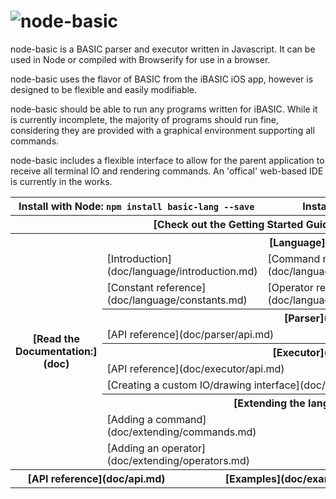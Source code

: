 # ![node-basic](http://i.imgur.com/xseiUzV.png)

node-basic is a BASIC parser and executor written in Javascript. It can be used in Node or compiled with Browserify for use in a browser.

node-basic uses the flavor of BASIC from the iBASIC iOS app, however is designed to be flexible and easily modifiable.

node-basic should be able to run any programs written for iBASIC. While it is currently incomplete, the majority of programs should run fine, considering they are provided with a graphical environment supporting all commands.

node-basic includes a flexible interface to allow for the parent application to receive all terminal IO and rendering commands. An 'offical' web-based IDE is currently in the works.

<table>
    <tr>
        <th colspan="4">Install with Node:  
<code>npm install basic-lang --save</code></th>
        <th colspan="4">Install with Bower:  
<code>bower install basic --save</code></th>
    </tr>
    <tr>
        <th colspan="8">[Check out the Getting Started Guide](doc/starting.md)</th>
    </tr>
    <tr>
        <th rowspan="11" colspan="2">[Read the Documentation:](doc)</th>
        <th colspan="6">[Language](doc/language)</th>
    </tr>
    <tr>
        <td colspan="2">[Introduction](doc/language/introduction.md)</td>
        <td colspan="2">[Command reference](doc/language/commands.md)</td>
        <td colspan="2">[Function reference](doc/language/functions.md)</td>
    </tr>
    <tr>
        <td colspan="2">[Constant reference](doc/language/constants.md)</td>
        <td colspan="2">[Operator reference](doc/language/operators.md)</td>
        <td colspan="2">[Examples](doc/language/examples.md)</td>
    </tr>
    <tr>
        <th colspan="6">[Parser](doc/parser)</th>
    </tr>
    <tr>
        <td colspan="3">[API reference](doc/parser/api.md)</td>
        <td colspan="3">[Examples](doc/parser/examples.md)</td>
    </tr>
    <tr>
        <th colspan="6">[Executor](doc/executor)</th>
    </tr>
    <tr>
        <td colspan="3">[API reference](doc/executor/api.md)</td>
        <td colspan="3">[Examples](doc/executor/examples.md)</td>
    </tr>
    <tr>
        <td colspan="6">[Creating a custom IO/drawing interface](doc/executor/interface.md)</td>
    </tr>
    <tr>
        <th colspan="6">[Extending the language](doc/extending)</th>
    </tr>
    <tr>
        <td colspan="3">[Adding a command](doc/extending/commands.md)</td>
        <td colspan="3">[Adding a function or constant](doc/extending/functions.md)</td>
    </tr>
    <tr>
        <td colspan="3">[Adding an operator](doc/extending/operators.md)</td>
        <td colspan="3">[Adding a statement](doc/extending/statements.md)</td>
    </tr>
    <tr>
        <th colspan="3">[API reference](doc/api.md)</th>
        <th colspan="3">[Examples](doc/examples.md)</th>
    </tr>
</table>
